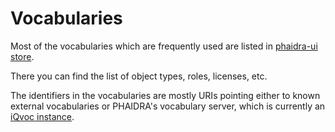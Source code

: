 # Vocabularies

Most of the vocabularies which are frequently used are listed in [phaidra-ui store](https://github.com/phaidra/phaidra/blob/main/src/phaidra-vue-components/src/store/modules/vocabulary.js).

There you can find the list of object types, roles, licenses, etc.

The identifiers in the vocabularies are mostly URIs pointing either to known external vocabularies or PHAIDRA's vocabulary server, which is currently an [iQvoc instance](https://vocab.phaidra.org/vocabulary).

